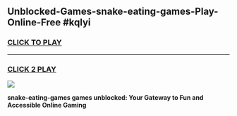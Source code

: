 
## Unblocked-Games-snake-eating-games-Play-Online-Free #kqlyi
<h3>
<a href="https://us.freeplayer.one?title=snake-eating-games&ref=10M">CLICK TO PLAY</a></h3>
<hr>

<h3>
<a href="https://us.freeplayer.one?title=snake-eating-games&ref=10M">CLICK 2 PLAY</a>
  
</h3>

<a href="https://us.freeplayer.one?title=snake-eating-games&ref=10M"><img src="https://clearcache.store/games.png"></a>


**snake-eating-games games unblocked: Your Gateway to Fun and Accessible Online Gaming**
